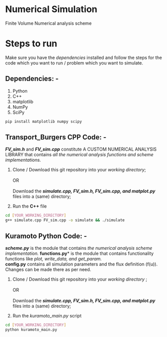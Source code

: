 # Numerical Simulation
Finite Volume Numerical analysis scheme <br>

# Steps to run
Make sure you have the *dependencies* installed and follow the steps for the code which you want to run / problem which you want to simulate.
## Dependencies: -
1. Python
2. C++ 
2. matplotlib
3. NumPy
4. SciPy
```bash
pip install matplotlib numpy scipy
```

## Transport_Burgers CPP Code: -
***FV_sim.h*** and ***FV_sim.cpp*** constitute A CUSTOM NUMERICAL ANALYSIS LIBRARY that contains _all the numerical analysis functions and scheme implementations._   
  1. Clone / Download this git repository into your _working directory_; <br><br> OR <br><br> Download the _**simulate.cpp, FV_sim.h, FV_sim.cpp, and matplot.py**_ files into a (same) directory;
    
  2. Run the **C++** file

```bash
cd [YOUR_WORKING_DIRECTORY]
g++ simulate.cpp FV_sim.cpp -o simulate && ./simulate
```

## Kuramoto Python Code: -
***scheme.py*** is the module that contains _the numerical analysis scheme implementation._ **functions.py*** is the module that contains functionality functions like *plot, write_data, and get_param.* 
<br> **config.py** contains all simulation parameters and the flux definition (f(u)). Changes can be made there as per need.
  1. Clone / Download this git repository into your _working directory_ ; <br><br> OR <br><br> Download the _**simulate.cpp, FV_sim.h, FV_sim.cpp, and matplot.py**_ files into a (same) directory;
    
  2. Run the *kuramoto_main.py* script
```bash
cd [YOUR_WORKING_DIRECTORY]
python kuramoto_main.py
```